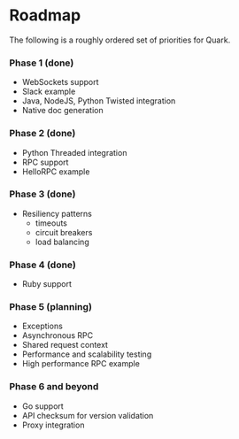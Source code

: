 Roadmap
=======

The following is a roughly ordered set of priorities for Quark.

### Phase 1 (done)

 - WebSockets support
 - Slack example
 - Java, NodeJS, Python Twisted integration
 - Native doc generation

### Phase 2 (done)

 - Python Threaded integration
 - RPC support
 - HelloRPC example

### Phase 3 (done)

 - Resiliency patterns
   + timeouts
   + circuit breakers
   + load balancing

### Phase 4 (done)

 - Ruby support

### Phase 5 (planning)

 - Exceptions
 - Asynchronous RPC
 - Shared request context
 - Performance and scalability testing
 - High performance RPC example

### Phase 6 and beyond

 - Go support
 - API checksum for version validation
 - Proxy integration
